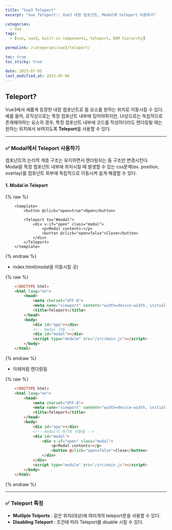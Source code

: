 ```yaml
---
title: "Vue3 Teleport"
excerpt: "Vue Teleport:: Vue3 내장 컴포넌트, Modal에 teleport 이용하기"

categories:
  - Vue
tags:
  - [vue, vue3, built-in components, teleport, DOM hierarchy]

permalink: /categories/vue3/teleport/

toc: true
toc_sticky: true

date: 2023-07-05
last_modified_at: 2023-07-06
---
```


## Teleport?

Vue3에서 새롭게 등장한 내장 컴포넌트로 돔 요소를 원하는 위치로 이동시킬 수 있다.<br>
예를 들어, 로직상으로는 특정 컴포넌트 내부에 있어야하지만, UI상으로는 독립적으로 존재해야하는 요소의 경우, 특정 컴포넌트 내부에 코드를 작성하더라도 렌더링될 때는 원하는 위치에서 보여지도록 **Teleport**를 사용할 수 있다.

***

### ✅ Modal에서 Teleport 사용하기

컴포넌트의 논리적 계층 구조는 유지하면서 렌더링되는 돔 구조만 변경시킨다.<br>
Modal을 특정 컴포넌트 내부에 위치시킬 때 발생할 수 있는 css문제(ex. position, overlay)를 컴포넌트 외부에 독립적으로 이동시켜 쉽게 해결할 수 있다.

#### 1. Modal in Teleport

{% raw %}

```vue
    <template>
        <button @click="open=true">Open</button>

        <Teleport to="#modal">
            <div v-if="open" class="modal">
                <p>Modal contents~</p>
                <button @click="open=false">Close</button>
            </div>
        </Teleport>
    </template>
```

{% endraw %}

- index.html(modal을 이동시킬 곳)

{% raw %}

```html
    <!DOCTYPE html>
    <html lang="en">
        <head>
            <meta charset="UTF-8">
            <meta name="viewport" content="width=device-width, initial-scale=1.0">
            <title>Teleport</title>
        </head>
        <body>
            <div id="app"></div>
            <!-- modal 이동 -->
            <div id="modal"></div>
            <script type="module" src="/src/main.js"></script>
        </body>
    </html>
```

{% endraw %}

- 아래처럼 렌더링됨

{% raw %}

```html
    <!DOCTYPE html>
    <html lang="en">
        <head>
            <meta charset="UTF-8">
            <meta name="viewport" content="width=device-width, initial-scale=1.0">
            <title>Teleport</title>
        </head>
        <body>
            <div id="app"></div>
            <!-- modal이 여기로 이동됨 -->
            <div id="modal">
                <div v-if="open" class="modal">
                    <p>Modal contents~</p>
                    <button @click="open=false">Close</button>
                </div>
            </div>
            <script type="module" src="/src/main.js"></script>
        </body>
    </html>
```

{% endraw %}

***

### ✅ Teleport 특징

- **Mutliple Telports** : 같은 위치(대상)에 여러개의 teleport문을 사용할 수 있다.
- **Disabling Teleport** : 조건에 따라 Teleport를 disable 시킬 수 있다.
